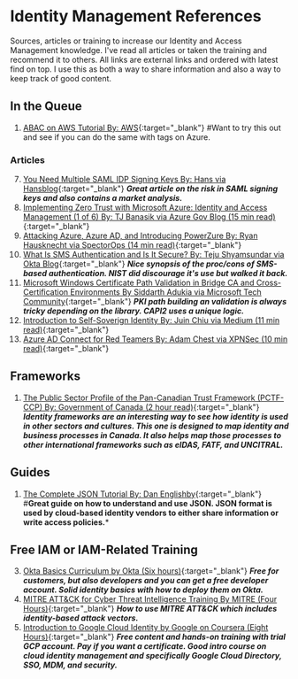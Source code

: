 # Identity Management References

Sources, articles or training to increase our Identity and Access Management knowledge. I've read all articles or taken the training and recommend it to others. All links are external links and ordered with latest find on top. I use this as both a way to share information and also a way to keep track of good content.

## In the Queue
1. [ABAC on AWS Tutorial By: AWS](https://docs.aws.amazon.com/IAM/latest/UserGuide/tutorial_attribute-based-access-control.html){:target="_blank"} #Want to try this out and see if you can do the same with tags on Azure.

### Articles
7. [You Need Multiple SAML IDP Signing Keys By: Hans via Hansblog](https://www.stackallocated.com/blog/2020/saml-idp-no-shared-keys/){:target="_blank"} ***Great article on the risk in SAML signing keys and also contains a market analysis.***
6. [Implementing Zero Trust with Microsoft Azure: Identity and Access Management (1 of 6) By: TJ Banasik via Azure Gov Blog (15 min read)](https://devblogs.microsoft.com/azuregov/implementing-zero-trust-with-microsoft-azure-identity-and-access-management-1-of-6/){:target="_blank"}
5. [Attacking Azure, Azure AD, and Introducing PowerZure By: Ryan Hausknecht via SpectorOps (14 min read)](https://posts.specterops.io/attacking-azure-azure-ad-and-introducing-powerzure-ca70b330511a){:target="_blank"}
4. [What Is SMS Authentication and Is It Secure? By: Teju Shyamsundar via Okta Blog](https://www.okta.com/blog/2020/10/sms-authentication/){:target="_blank"} ***Nice synopsis of the proc/cons of SMS-based authentication. NIST did discourage it's use but walked it back.***
3. [Microsoft Windows Certificate Path Validation in Bridge CA and Cross-Certification Environments By Siddarth Adukia via Microsoft Tech Community](https://techcommunity.microsoft.com/t5/core-infrastructure-and-security/certificate-path-validation-in-bridge-ca-and-cross-certification/ba-p/1128610){:target="_blank"} ***PKI path building an validation is always tricky depending on the library. CAPI2 uses a unique logic.***
2. [Introduction to Self-Soverign Identity By: Juin Chiu via Medium (11 min read)](https://medium.com/unitychain/intro-to-ssi-7cdac15251a7){:target="_blank"}
1. [Azure AD Connect for Red Teamers By: Adam Chest via XPNSec (10 min read)](https://blog.xpnsec.com/azuread-connect-for-redteam/){:target="_blank"}

## Frameworks
1. [The Public Sector Profile of the Pan-Canadian Trust Framework (PCTF-CCP) By: Government of Canada (2 hour read)](https://canada-ca.github.io/PCTF-CCP/){:target="_blank"} ***Identity frameworks are an interesting way to see how identity is used in other sectors and cultures. This one is designed to map identity and business processes in Canada. It also helps map those processes to other international frameworks such as eIDAS, FATF, and UNCITRAL.***

## Guides

1. [The Complete JSON Tutorial By: Dan Englishby](https://www.codewall.co.uk/the-complete-json-tutorial-quickly-learn-json/){:target="_blank"} #**Great guide on how to understand and use JSON. JSON format is used by cloud-based identity vendors to either share information or write access policies.***

## Free IAM or IAM-Related Training

3. [Okta Basics Curriculum by Okta (Six hours)](https://www.okta.com/training/okta-basics-curriculum-for-workforce-identity/){:target="_blank"} ***Free for customers, but also developers and you can get a free developer account. Solid identity basics with how to deploy them on Okta.***
2. [MITRE ATT&CK for Cyber Threat Intelligence Training By MITRE (Four Hours)](https://attack.mitre.org/resources/training/cti/){:target="_blank"} ***How to use MITRE ATT&CK which includes identity-based attack vectors.***
1. [Introduction to Google Cloud Identity by Google on Coursera (Eight Hours)](https://www.coursera.org/learn/cloud-identity){:target="_blank"} ***Free content and hands-on training with trial GCP account. Pay if you want a certificate. Good intro course on cloud identity management and specifically Google Cloud Directory, SSO, MDM, and security.***
